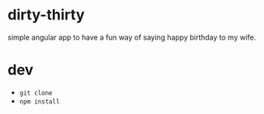 # dirty-thirty
simple angular app to have a fun way of saying happy birthday to my wife.

# dev
* `git clone`
* `npm install`
